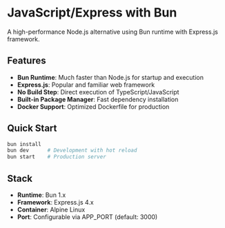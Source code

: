 # JavaScript/Express with Bun

A high-performance Node.js alternative using Bun runtime with Express.js framework.

## Features

- **Bun Runtime**: Much faster than Node.js for startup and execution
- **Express.js**: Popular and familiar web framework
- **No Build Step**: Direct execution of TypeScript/JavaScript
- **Built-in Package Manager**: Fast dependency installation
- **Docker Support**: Optimized Dockerfile for production

## Quick Start

```bash
bun install
bun dev      # Development with hot reload
bun start    # Production server
```

## Stack

- **Runtime**: Bun 1.x
- **Framework**: Express.js 4.x
- **Container**: Alpine Linux
- **Port**: Configurable via APP_PORT (default: 3000)
